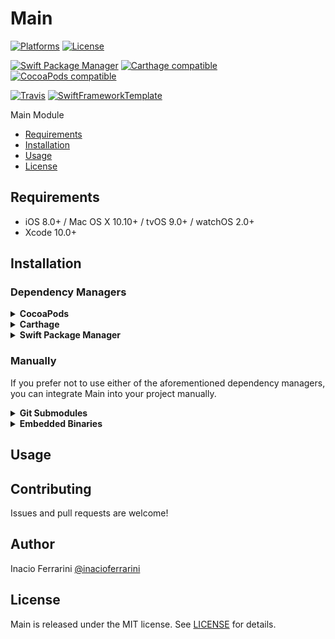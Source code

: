 # Main

[![Platforms](https://img.shields.io/cocoapods/p/Main.svg)](https://cocoapods.org/pods/Main)
[![License](https://img.shields.io/cocoapods/l/Main.svg)](https://raw.githubusercontent.com/inacioferrarini/Main/master/LICENSE)

[![Swift Package Manager](https://img.shields.io/badge/Swift%20Package%20Manager-compatible-brightgreen.svg)](https://github.com/apple/swift-package-manager)
[![Carthage compatible](https://img.shields.io/badge/Carthage-compatible-4BC51D.svg?style=flat)](https://github.com/Carthage/Carthage)
[![CocoaPods compatible](https://img.shields.io/cocoapods/v/Main.svg)](https://cocoapods.org/pods/Main)

[![Travis](https://img.shields.io/travis/inacioferrarini/Main/master.svg)](https://travis-ci.org/inacioferrarini/Main/branches)
[![SwiftFrameworkTemplate](https://img.shields.io/badge/SwiftFramework-Template-red.svg)](http://github.com/RahulKatariya/SwiftFrameworkTemplate)

Main Module

- [Requirements](#requirements)
- [Installation](#installation)
- [Usage](#usage)
- [License](#license)

## Requirements

- iOS 8.0+ / Mac OS X 10.10+ / tvOS 9.0+ / watchOS 2.0+
- Xcode 10.0+

## Installation

### Dependency Managers
<details>
  <summary><strong>CocoaPods</strong></summary>

[CocoaPods](http://cocoapods.org) is a dependency manager for Cocoa projects. You can install it with the following command:

```bash
$ gem install cocoapods
```

To integrate Main into your Xcode project using CocoaPods, specify it in your `Podfile`:

```ruby
source 'https://github.com/CocoaPods/Specs.git'
platform :ios, '8.0'
use_frameworks!

pod 'Main', '~> 0.0.1'
```

Then, run the following command:

```bash
$ pod install
```

</details>

<details>
  <summary><strong>Carthage</strong></summary>

[Carthage](https://github.com/Carthage/Carthage) is a decentralized dependency manager that automates the process of adding frameworks to your Cocoa application.

You can install Carthage with [Homebrew](http://brew.sh/) using the following command:

```bash
$ brew update
$ brew install carthage
```

To integrate Main into your Xcode project using Carthage, specify it in your `Cartfile`:

```ogdl
github "inacioferrarini/Main" ~> 0.0.1
```

</details>

<details>
  <summary><strong>Swift Package Manager</strong></summary>

To use Main as a [Swift Package Manager](https://swift.org/package-manager/) package just add the following in your Package.swift file.

``` swift
// swift-tools-version:4.2

import PackageDescription

let package = Package(
    name: "HelloMain",
    dependencies: [
        .package(url: "https://github.com/inacioferrarini/Main.git", .upToNextMajor(from: "0.0.1"))
    ],
    targets: [
        .target(name: "HelloMain", dependencies: ["Main"])
    ]
)
```
</details>

### Manually

If you prefer not to use either of the aforementioned dependency managers, you can integrate Main into your project manually.

<details>
  <summary><strong>Git Submodules</strong></summary><p>

- Open up Terminal, `cd` into your top-level project directory, and run the following command "if" your project is not initialized as a git repository:

```bash
$ git init
```

- Add Main as a git [submodule](http://git-scm.com/docs/git-submodule) by running the following command:

```bash
$ git submodule add https://github.com/inacioferrarini/Main.git
$ git submodule update --init --recursive
```

- Open the new `Main` folder, and drag the `Main.xcodeproj` into the Project Navigator of your application's Xcode project.

    > It should appear nested underneath your application's blue project icon. Whether it is above or below all the other Xcode groups does not matter.

- Select the `Main.xcodeproj` in the Project Navigator and verify the deployment target matches that of your application target.
- Next, select your application project in the Project Navigator (blue project icon) to navigate to the target configuration window and select the application target under the "Targets" heading in the sidebar.
- In the tab bar at the top of that window, open the "General" panel.
- Click on the `+` button under the "Embedded Binaries" section.
- You will see two different `Main.xcodeproj` folders each with two different versions of the `Main.framework` nested inside a `Products` folder.

    > It does not matter which `Products` folder you choose from.

- Select the `Main.framework`.

- And that's it!

> The `Main.framework` is automagically added as a target dependency, linked framework and embedded framework in a copy files build phase which is all you need to build on the simulator and a device.

</p></details>

<details>
  <summary><strong>Embedded Binaries</strong></summary><p>

- Download the latest release from https://github.com/inacioferrarini/Main/releases
- Next, select your application project in the Project Navigator (blue project icon) to navigate to the target configuration window and select the application target under the "Targets" heading in the sidebar.
- In the tab bar at the top of that window, open the "General" panel.
- Click on the `+` button under the "Embedded Binaries" section.
- Add the downloaded `Main.framework`.
- And that's it!

</p></details>

## Usage

## Contributing

Issues and pull requests are welcome!

## Author

Inacio Ferrarini [@inacioferrarini](https://twitter.com/inacioferrarini)

## License

Main is released under the MIT license. See [LICENSE](https://github.com/inacioferrarini/Main/blob/master/LICENSE) for details.
